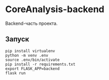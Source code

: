 # CoreAnalysis-backend
Backend-часть проекта. 

## Запуск
```shell
pip install virtualenv
python -m venv .env
source .env/bin/activate
pip install -r requirements.txt
export FLASK_APP=backend
flask run
```
